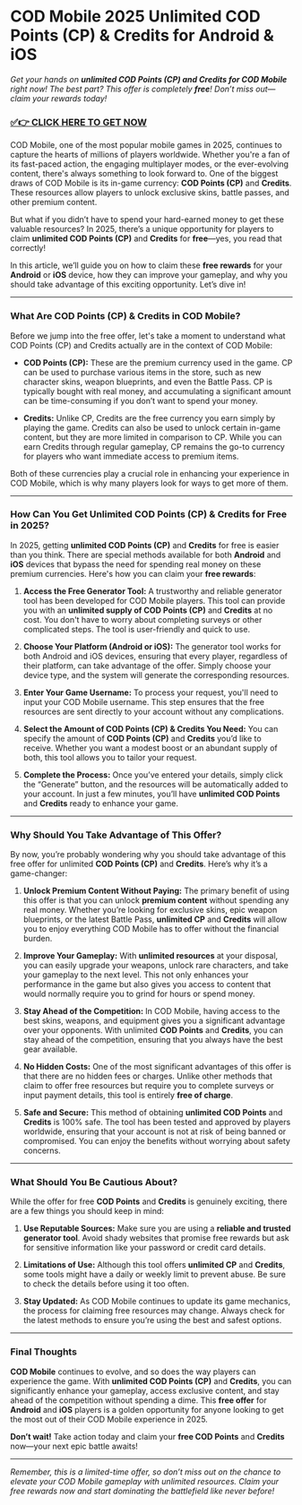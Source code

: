 # COD Mobile 2025 Unlimited COD Points (CP) & Credits for Android & iOS

*Get your hands on **unlimited COD Points (CP) and Credits for COD Mobile** right now! The best part? This offer is completely **free**! Don’t miss out—claim your rewards today!*

### [✅👉 CLICK HERE TO GET NOW](https://freerewards.xyz/call/of/duty/)

COD Mobile, one of the most popular mobile games in 2025, continues to capture the hearts of millions of players worldwide. Whether you're a fan of its fast-paced action, the engaging multiplayer modes, or the ever-evolving content, there's always something to look forward to. One of the biggest draws of COD Mobile is its in-game currency: **COD Points (CP)** and **Credits**. These resources allow players to unlock exclusive skins, battle passes, and other premium content.

But what if you didn’t have to spend your hard-earned money to get these valuable resources? In 2025, there’s a unique opportunity for players to claim **unlimited COD Points (CP)** and **Credits** for **free**—yes, you read that correctly!

In this article, we’ll guide you on how to claim these **free rewards** for your **Android** or **iOS** device, how they can improve your gameplay, and why you should take advantage of this exciting opportunity. Let’s dive in!

---

### What Are COD Points (CP) & Credits in COD Mobile?

Before we jump into the free offer, let's take a moment to understand what COD Points (CP) and Credits actually are in the context of COD Mobile:

- **COD Points (CP):** These are the premium currency used in the game. CP can be used to purchase various items in the store, such as new character skins, weapon blueprints, and even the Battle Pass. CP is typically bought with real money, and accumulating a significant amount can be time-consuming if you don’t want to spend your money.

- **Credits:** Unlike CP, Credits are the free currency you earn simply by playing the game. Credits can also be used to unlock certain in-game content, but they are more limited in comparison to CP. While you can earn Credits through regular gameplay, CP remains the go-to currency for players who want immediate access to premium items.

Both of these currencies play a crucial role in enhancing your experience in COD Mobile, which is why many players look for ways to get more of them.

---

### How Can You Get Unlimited COD Points (CP) & Credits for Free in 2025?

In 2025, getting **unlimited COD Points (CP)** and **Credits** for free is easier than you think. There are special methods available for both **Android** and **iOS** devices that bypass the need for spending real money on these premium currencies. Here's how you can claim your **free rewards**:

1. **Access the Free Generator Tool:** 
   A trustworthy and reliable generator tool has been developed for COD Mobile players. This tool can provide you with an **unlimited supply of COD Points (CP)** and **Credits** at no cost. You don't have to worry about completing surveys or other complicated steps. The tool is user-friendly and quick to use.

2. **Choose Your Platform (Android or iOS):**
   The generator tool works for both Android and iOS devices, ensuring that every player, regardless of their platform, can take advantage of the offer. Simply choose your device type, and the system will generate the corresponding resources.

3. **Enter Your Game Username:**
   To process your request, you'll need to input your COD Mobile username. This step ensures that the free resources are sent directly to your account without any complications.

4. **Select the Amount of COD Points (CP) & Credits You Need:**
   You can specify the amount of **COD Points (CP)** and **Credits** you’d like to receive. Whether you want a modest boost or an abundant supply of both, this tool allows you to tailor your request.

5. **Complete the Process:**
   Once you’ve entered your details, simply click the “Generate” button, and the resources will be automatically added to your account. In just a few minutes, you’ll have **unlimited COD Points** and **Credits** ready to enhance your game.

---

### Why Should You Take Advantage of This Offer?

By now, you’re probably wondering why you should take advantage of this free offer for unlimited **COD Points (CP)** and **Credits**. Here’s why it’s a game-changer:

1. **Unlock Premium Content Without Paying:**
   The primary benefit of using this offer is that you can unlock **premium content** without spending any real money. Whether you’re looking for exclusive skins, epic weapon blueprints, or the latest Battle Pass, **unlimited CP** and **Credits** will allow you to enjoy everything COD Mobile has to offer without the financial burden.

2. **Improve Your Gameplay:**
   With **unlimited resources** at your disposal, you can easily upgrade your weapons, unlock rare characters, and take your gameplay to the next level. This not only enhances your performance in the game but also gives you access to content that would normally require you to grind for hours or spend money.

3. **Stay Ahead of the Competition:**
   In COD Mobile, having access to the best skins, weapons, and equipment gives you a significant advantage over your opponents. With unlimited **COD Points** and **Credits**, you can stay ahead of the competition, ensuring that you always have the best gear available.

4. **No Hidden Costs:**
   One of the most significant advantages of this offer is that there are no hidden fees or charges. Unlike other methods that claim to offer free resources but require you to complete surveys or input payment details, this tool is entirely **free of charge**.

5. **Safe and Secure:**
   This method of obtaining **unlimited COD Points** and **Credits** is 100% safe. The tool has been tested and approved by players worldwide, ensuring that your account is not at risk of being banned or compromised. You can enjoy the benefits without worrying about safety concerns.

---

### What Should You Be Cautious About?

While the offer for free **COD Points** and **Credits** is genuinely exciting, there are a few things you should keep in mind:

1. **Use Reputable Sources:** Make sure you are using a **reliable and trusted generator tool**. Avoid shady websites that promise free rewards but ask for sensitive information like your password or credit card details.

2. **Limitations of Use:** Although this tool offers **unlimited CP** and **Credits**, some tools might have a daily or weekly limit to prevent abuse. Be sure to check the details before using it too often.

3. **Stay Updated:** As COD Mobile continues to update its game mechanics, the process for claiming free resources may change. Always check for the latest methods to ensure you’re using the best and safest options.

---

### Final Thoughts

**COD Mobile** continues to evolve, and so does the way players can experience the game. With **unlimited COD Points (CP)** and **Credits**, you can significantly enhance your gameplay, access exclusive content, and stay ahead of the competition without spending a dime. This **free offer** for **Android** and **iOS** players is a golden opportunity for anyone looking to get the most out of their COD Mobile experience in 2025.

**Don’t wait!** Take action today and claim your **free COD Points** and **Credits** now—your next epic battle awaits!

---

*Remember, this is a limited-time offer, so don’t miss out on the chance to elevate your COD Mobile gameplay with unlimited resources. Claim your free rewards now and start dominating the battlefield like never before!*
